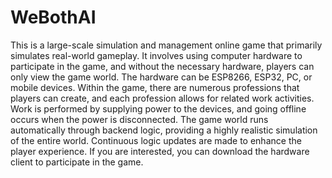 # WeBothAI
This is a large-scale simulation and management online game that primarily simulates real-world gameplay. It involves using computer hardware to participate in the game, and without the necessary hardware, players can only view the game world. The hardware can be ESP8266, ESP32, PC, or mobile devices. Within the game, there are numerous professions that players can create, and each profession allows for related work activities. Work is performed by supplying power to the devices, and going offline occurs when the power is disconnected. The game world runs automatically through backend logic, providing a highly realistic simulation of the entire world. Continuous logic updates are made to enhance the player experience. If you are interested, you can download the hardware client to participate in the game.

